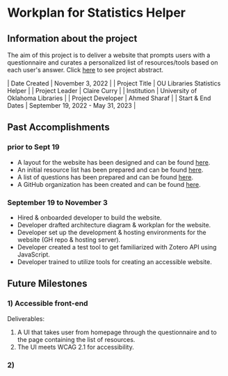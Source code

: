 # Workplan for Statistics Helper

## Information about the project
The aim of this project is to deliver a website that prompts users with a questionnaire and curates a personalized list of resources/tools based on each user's answer.
Click [here](https://osf.io/5y8fb/) to see project abstract.

| Date Created      | November 3, 2022                  |
| Project Title     | OU Libraries Statistics Helper    |
| Project Leader    | Claire Curry                      |
| Institution       | University of Oklahoma Libraries  |
| Project Developer | Ahmed Sharaf                      |
| Start & End Dates | September 19, 2022 - May 31, 2023 |

## Past Accomplishments

### prior to Sept 19
* A layout for the website has been designed and can be found [here](https://www.figma.com/file/ydIbxApss3UoDBTOBezinF/mockups?node-id=0%3A1).
* An initial resource list has been prepared and can be found [here](https://www.zotero.org/groups/2547147/statistics_helper/library).
* A list of questions has been prepared and can be found [here](https://docs.google.com/spreadsheets/d/10-GktYN9V5_X4UK-dhelnibxPpyNgm3WT5lhReykDDI/edit#gid=2126185293).
* A GitHub organization has been created and can be found [here](https://github.com/StatisticsHelper).

### September 19 to November 3
* Hired & onboarded developer to build the website.
* Developer drafted architecture diagram & workplan for the website.
* Developer set up the development & hosting environments for the website (GH repo & hosting server).
* Developer created a test tool to get familiarized with Zotero API using JavaScript.
* Developer trained to utilize tools for creating an accessible website.

## Future Milestones

### 1) Accessible front-end
Deliverables:
1) A UI that takes user from homepage through the questionnaire and to the page containing the list of resources.
2) The UI meets WCAG 2.1 for accessibility.


### 2) 

